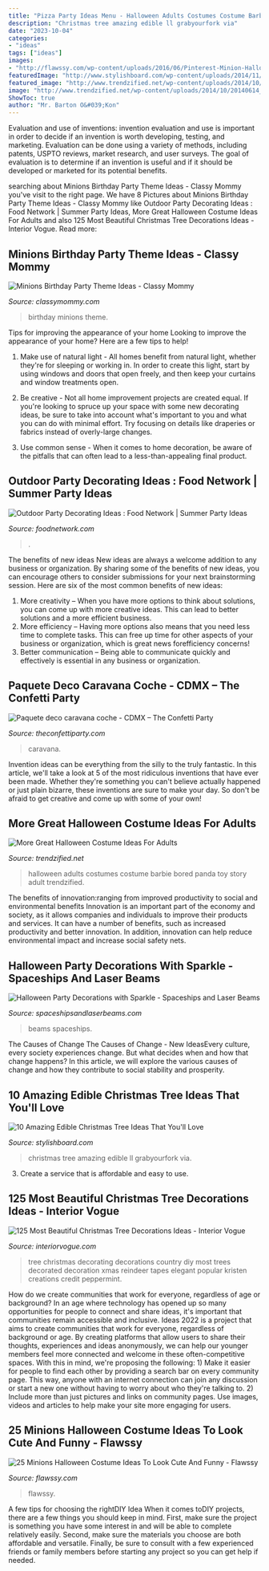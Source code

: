 ```yaml
---
title: "Pizza Party Ideas Menu - Halloween Adults Costumes Costume Barbie Bored Panda Toy Story Adult Trendzified"
description: "Christmas tree amazing edible ll grabyourfork via"
date: "2023-10-04"
categories:
- "ideas"
tags: ["ideas"]
images:
- "http://flawssy.com/wp-content/uploads/2016/06/Pinterest-Minion-Halloween-Costume.jpg"
featuredImage: "http://www.stylishboard.com/wp-content/uploads/2014/11/715.jpg"
featured_image: "http://www.trendzified.net/wp-content/uploads/2014/10/20140614_192304__880.jpg"
image: "http://www.trendzified.net/wp-content/uploads/2014/10/20140614_192304__880.jpg"
ShowToc: true
author: "Mr. Barton O&#039;Kon"
---
```



Evaluation and use of inventions:
invention evaluation and use is important in order to decide if an invention is worth developing, testing, and marketing. Evaluation can be done using a variety of methods, including patents, USPTO reviews, market research, and user surveys. The goal of evaluation is to determine if an invention is useful and if it should be developed or marketed for its potential benefits.

	

		
searching about Minions Birthday Party Theme Ideas - Classy Mommy you've visit to the right page. We have 8 Pictures about Minions Birthday Party Theme Ideas - Classy Mommy like Outdoor Party Decorating Ideas : Food Network | Summer Party Ideas, More Great Halloween Costume Ideas For Adults and also 125 Most Beautiful Christmas Tree Decorations Ideas - Interior Vogue. Read more:
		
    
## Minions Birthday Party Theme Ideas - Classy Mommy

<img loading=lazy src="http://classymommy.com/wp-content/uploads/2015/08/IMG_0598.jpg" onerror="this.onerror=null;this.src='https://tse1.mm.bing.net/th?id=OIP.9BjioKepljnWhUz8jmRmqAHaKX&amp;pid=15.1';" alt="Minions Birthday Party Theme Ideas - Classy Mommy">

_Source: classymommy.com_

>birthday minions theme. 

	

Tips for improving the appearance of your home
Looking to improve the appearance of your home? Here are a few tips to help!
1. Make use of natural light - All homes benefit from natural light, whether they're for sleeping or working in. In order to create this light, start by using windows and doors that open freely, and then keep your curtains and window treatments open.

2. Be creative - Not all home improvement projects are created equal. If you're looking to spruce up your space with some new decorating ideas, be sure to take into account what's important to you and what you can do with minimal effort. Try focusing on details like draperies or fabrics instead of overly-large changes.

3. Use common sense - When it comes to home decoration, be aware of the pitfalls that can often lead to a less-than-appealing final product.

    
## Outdoor Party Decorating Ideas : Food Network | Summer Party Ideas

<img loading=lazy src="https://food.fnr.sndimg.com/content/dam/images/food/fullset/2012/4/10/0/summerparties_party-ready-spaces6_s4x3.jpg.rend.hgtvcom.616.822.suffix/1371606348541.jpeg" onerror="this.onerror=null;this.src='https://tse3.mm.bing.net/th?id=OIP.e3M5rZU_-5T6m1oVbLwWLAHaJ4&amp;pid=15.1';" alt="Outdoor Party Decorating Ideas : Food Network | Summer Party Ideas">

_Source: foodnetwork.com_

>. 

	

The benefits of new ideas
New ideas are always a welcome addition to any business or organization. By sharing some of the benefits of new ideas, you can encourage others to consider submissions for your next brainstorming session. Here are six of the most common benefits of new ideas: 
1. More creativity – When you have more options to think about solutions, you can come up with more creative ideas. This can lead to better solutions and a more efficient business. 
2. More efficiency – Having more options also means that you need less time to complete tasks. This can free up time for other aspects of your business or organization, which is great news forefficiency concerns! 
3. Better communication – Being able to communicate quickly and effectively is essential in any business or organization.

    
## Paquete Deco Caravana Coche - CDMX – The Confetti Party

<img loading=lazy src="https://cdn.shopify.com/s/files/1/0269/3552/5429/products/decoracion-caravana-coche-covid_1200x1200.jpg?v=1592962032" onerror="this.onerror=null;this.src='https://tse3.mm.bing.net/th?id=OIP.i10EslUcv0tIYWK4HCdZ9QHaJO&amp;pid=15.1';" alt="Paquete deco caravana coche - CDMX – The Confetti Party">

_Source: theconfettiparty.com_

>caravana. 

	

Invention ideas can be everything from the silly to the truly fantastic. In this article, we'll take a look at 5 of the most ridiculous inventions that have ever been made. Whether they're something you can't believe actually happened or just plain bizarre, these inventions are sure to make your day. So don't be afraid to get creative and come up with some of your own!

    
## More Great Halloween Costume Ideas For Adults

<img loading=lazy src="http://www.trendzified.net/wp-content/uploads/2014/10/20140614_192304__880.jpg" onerror="this.onerror=null;this.src='https://tse1.mm.bing.net/th?id=OIP.2sOPFmNsFw2Ok6yFEPjCFAHaJ3&amp;pid=15.1';" alt="More Great Halloween Costume Ideas For Adults">

_Source: trendzified.net_

>halloween adults costumes costume barbie bored panda toy story adult trendzified. 

	

The benefits of innovation:ranging from improved productivity to social and environmental benefits
Innovation is an important part of the economy and society, as it allows companies and individuals to improve their products and services. It can have a number of benefits, such as increased productivity and better innovation. In addition, innovation can help reduce environmental impact and increase social safety nets.

    
## Halloween Party Decorations With Sparkle - Spaceships And Laser Beams

<img loading=lazy src="https://spaceshipsandlaserbeams.com/wp-content/uploads/2015/09/halloween-party-supply-ideas-4900.jpg" onerror="this.onerror=null;this.src='https://tse1.mm.bing.net/th?id=OIP.r5p4n2ZzfTFwl6SINOoO8gHaLZ&amp;pid=15.1';" alt="Halloween Party Decorations with Sparkle - Spaceships and Laser Beams">

_Source: spaceshipsandlaserbeams.com_

>beams spaceships. 

	

The Causes of Change
The Causes of Change - New IdeasEvery culture, every society experiences change. But what decides when and how that change happens? In this article, we will explore the various causes of change and how they contribute to social stability and prosperity.

    
## 10 Amazing Edible Christmas Tree Ideas That You&#039;ll Love

<img loading=lazy src="http://www.stylishboard.com/wp-content/uploads/2014/11/715.jpg" onerror="this.onerror=null;this.src='https://tse2.mm.bing.net/th?id=OIP.YSfb4Jx7u_XtKnn49aARnQHaKR&amp;pid=15.1';" alt="10 Amazing Edible Christmas Tree Ideas That You&#039;ll Love">

_Source: stylishboard.com_

>christmas tree amazing edible ll grabyourfork via. 

	

3. Create a service that is affordable and easy to use.

    
## 125 Most Beautiful Christmas Tree Decorations Ideas - Interior Vogue

<img loading=lazy src="http://interiorvogue.com/wp-content/uploads/2016/10/Christmas-Tree-Decorating-Ideas-With-DIY-Ornoments.jpg" onerror="this.onerror=null;this.src='https://tse4.mm.bing.net/th?id=OIP.RWB0W_ucJ3_0FwxbpGef2AHaJ6&amp;pid=15.1';" alt="125 Most Beautiful Christmas Tree Decorations Ideas - Interior Vogue">

_Source: interiorvogue.com_

>tree christmas decorating decorations country diy most trees decorated decoration xmas reindeer tapes elegant popular kristen creations credit peppermint. 

	

How do we create communities that work for everyone, regardless of age or background?
In an age where technology has opened up so many opportunities for people to connect and share ideas, it's important that communities remain accessible and inclusive. Ideas 2022 is a project that aims to create communities that work for everyone, regardless of background or age. By creating platforms that allow users to share their thoughts, experiences and ideas anonymously, we can help our younger members feel more connected and welcome in these often-competitive spaces. With this in mind, we're proposing the following: 1) Make it easier for people to find each other by providing a search bar on every community page. This way, anyone with an internet connection can join any discussion or start a new one without having to worry about who they're talking to. 2) Include more than just pictures and links on community pages. Use images, videos and articles to help make your site more engaging for users.

    
## 25 Minions Halloween Costume Ideas To Look Cute And Funny - Flawssy

<img loading=lazy src="http://flawssy.com/wp-content/uploads/2016/06/Pinterest-Minion-Halloween-Costume.jpg" onerror="this.onerror=null;this.src='https://tse4.mm.bing.net/th?id=OIP.koPcHEsbOLJfAvjru2k7rgHaJ6&amp;pid=15.1';" alt="25 Minions Halloween Costume Ideas To Look Cute And Funny - Flawssy">

_Source: flawssy.com_

>flawssy. 

	

A few tips for choosing the rightDIY Idea
When it comes toDIY projects, there are a few things you should keep in mind. First, make sure the project is something you have some interest in and will be able to complete relatively easily. Second, make sure the materials you choose are both affordable and versatile. Finally, be sure to consult with a few experienced friends or family members before starting any project so you can get help if needed.

